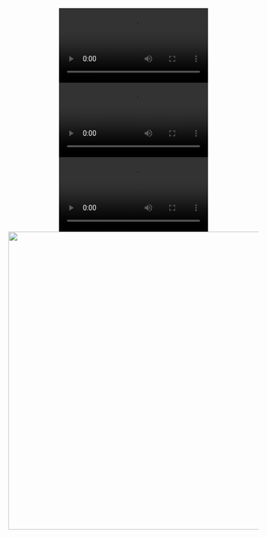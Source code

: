 <div align="center">
  <video src="https://github.com/user-attachments/assets/96f636e1-e06d-456f-8585-ca0ca591b162" controls></video>
</div>

<div align="center">
  <video src="https://github.com/user-attachments/assets/ba0f12cc-8e1c-47e9-8cea-70e6ae93aa1b" controls></video>
</div>

<div align="center">
  <video src="https://github.com/user-attachments/assets/b5b90ecd-8686-4bb7-8d27-652fe73412cb" controls></video>
</div>

<div align="center">
  <img src="https://github.com/user-attachments/assets/6c56fabc-1a2b-4f81-846f-6381da1efe0c" width="600">
</div>

<!--
<p align="center">
  <img src="https://github.com/user-attachments/assets/6c56fabc-1a2b-4f81-846f-6381da1efe0c" width="600">
</p>

<p align="center">
  <img src="https://github.com/user-attachments/assets/64faa79e-5e98-40bc-bb90-87cd9eb70b5b" width="600">
</p>

<p align="center">
  <img src="https://github.com/user-attachments/assets/8574cfa2-e13f-4575-9f34-0c23d8fca0b3" width="600">
</p>
-->


